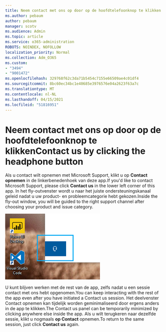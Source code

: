 ```yaml
---
title: Neem contact met ons op door op de hoofdtelefoonknop te klikken
ms.author: pebaum
author: pebaum
manager: scotv
ms.audience: Admin
ms.topic: article
ms.service: o365-administration
ROBOTS: NOINDEX, NOFOLLOW
localization_priority: Normal
ms.collection: Adm_O365
ms.custom:
- "3494"
- "9001472"
ms.openlocfilehash: 329768f62c3da71b5454c7155e66509ae4c01df4
ms.sourcegitcommit: 8bc60ec34bc1e40685e3976576e04a2623f63a7c
ms.translationtype: MT
ms.contentlocale: nl-NL
ms.lasthandoff: 04/15/2021
ms.locfileid: "51816951"
---
```

# <a name="contact-us-by-clicking-the-headphone-button"></a><span data-ttu-id="2aa21-102">Neem contact met ons op door op de hoofdtelefoonknop te klikken</span><span class="sxs-lookup"><span data-stu-id="2aa21-102">Contact us by clicking the headphone button</span></span>

<span data-ttu-id="2aa21-103">Als u contact wilt opnemen met Microsoft Support, klikt u op **Contact opnemen** in de linkerbenedenhoek van deze app.</span><span class="sxs-lookup"><span data-stu-id="2aa21-103">If you'd like to contact Microsoft Support, please click **Contact us** in the lower left corner of this app.</span></span> <span data-ttu-id="2aa21-104">In het fly-outvenster wordt u naar het juiste ondersteuningskanaal geleid nadat u uw product- en probleemcategorie hebt gekozen.</span><span class="sxs-lookup"><span data-stu-id="2aa21-104">Inside the fly-out window, you will be guided to the right support channel after choosing your product and issue category.</span></span>

![Neem contact met ons op door op het hoofdtelefoonpictogram te klikken.](media/contact-us-headphone-icon.png)

<span data-ttu-id="2aa21-106">U kunt blijven werken met de rest van de app, zelfs nadat u een sessie contact met ons hebt opgenomen.</span><span class="sxs-lookup"><span data-stu-id="2aa21-106">You can keep interacting with the rest of the app even after you have initiated a Contact us session.</span></span> <span data-ttu-id="2aa21-107">Het deelvenster Contact opnemen kan tijdelijk worden geminimaliseerd door ergens anders in de app te klikken.</span><span class="sxs-lookup"><span data-stu-id="2aa21-107">The Contact us panel can be temporarily minimized by clicking anywhere else inside the app.</span></span> <span data-ttu-id="2aa21-108">Als u wilt terugkeren naar dezelfde sessie, klikt u nogmaals **op Contact** opnemen.</span><span class="sxs-lookup"><span data-stu-id="2aa21-108">To return to the same session, just click **Contact us** again.</span></span>
